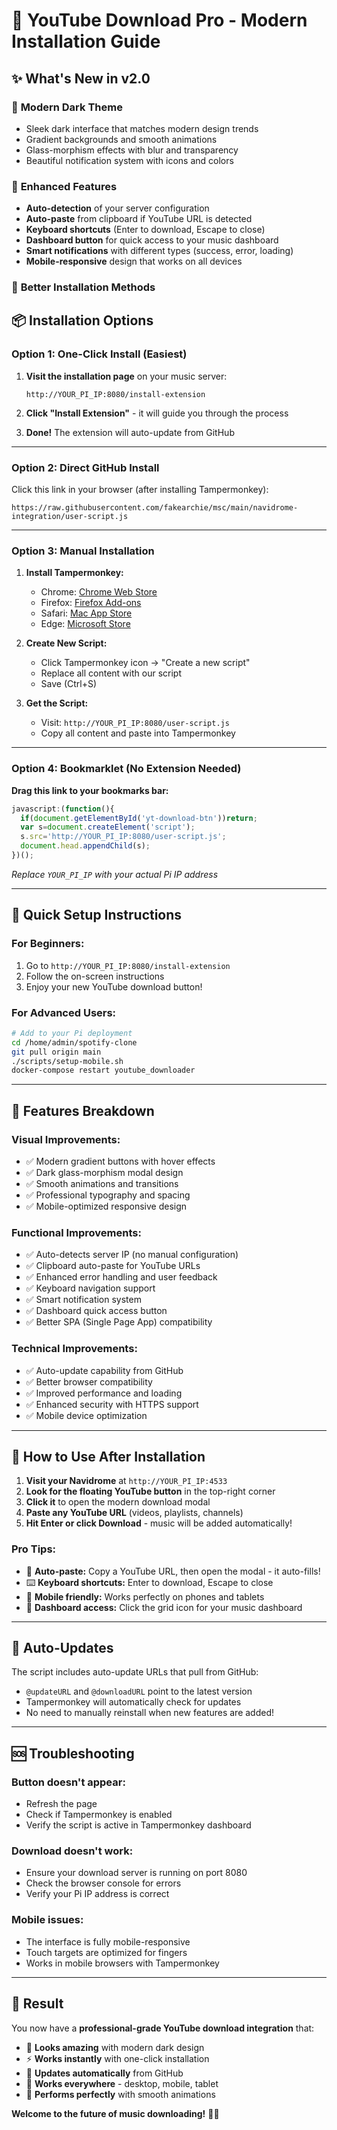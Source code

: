 # 🚀 YouTube Download Pro - Modern Installation Guide

## ✨ What's New in v2.0

### 🎨 **Modern Dark Theme**
- Sleek dark interface that matches modern design trends
- Gradient backgrounds and smooth animations
- Glass-morphism effects with blur and transparency
- Beautiful notification system with icons and colors

### 🔧 **Enhanced Features**
- **Auto-detection** of your server configuration
- **Auto-paste** from clipboard if YouTube URL is detected
- **Keyboard shortcuts** (Enter to download, Escape to close)
- **Dashboard button** for quick access to your music dashboard
- **Smart notifications** with different types (success, error, loading)
- **Mobile-responsive** design that works on all devices

### 🔄 **Better Installation Methods**

## 📦 Installation Options

### **Option 1: One-Click Install (Easiest)**

1. **Visit the installation page** on your music server:
   ```
   http://YOUR_PI_IP:8080/install-extension
   ```

2. **Click "Install Extension"** - it will guide you through the process

3. **Done!** The extension will auto-update from GitHub

---

### **Option 2: Direct GitHub Install**

Click this link in your browser (after installing Tampermonkey):
```
https://raw.githubusercontent.com/fakearchie/msc/main/navidrome-integration/user-script.js
```

---

### **Option 3: Manual Installation**

1. **Install Tampermonkey:**
   - Chrome: [Chrome Web Store](https://chrome.google.com/webstore/detail/tampermonkey/dhdgffkkebhmkfjojejmpbldmpobfkfo)
   - Firefox: [Firefox Add-ons](https://addons.mozilla.org/en-US/firefox/addon/tampermonkey/)
   - Safari: [Mac App Store](https://apps.apple.com/us/app/tampermonkey/id1482490089)
   - Edge: [Microsoft Store](https://microsoftedge.microsoft.com/addons/detail/tampermonkey/iikmkjmpaadaobahmlepeloendndfphd)

2. **Create New Script:**
   - Click Tampermonkey icon → "Create a new script"
   - Replace all content with our script
   - Save (Ctrl+S)

3. **Get the Script:**
   - Visit: `http://YOUR_PI_IP:8080/user-script.js`
   - Copy all content and paste into Tampermonkey

---

### **Option 4: Bookmarklet (No Extension Needed)**

**Drag this link to your bookmarks bar:**

```javascript
javascript:(function(){
  if(document.getElementById('yt-download-btn'))return;
  var s=document.createElement('script');
  s.src='http://YOUR_PI_IP:8080/user-script.js';
  document.head.appendChild(s);
})();
```

*Replace `YOUR_PI_IP` with your actual Pi IP address*

---

## 🎯 **Quick Setup Instructions**

### **For Beginners:**
1. Go to `http://YOUR_PI_IP:8080/install-extension`
2. Follow the on-screen instructions
3. Enjoy your new YouTube download button!

### **For Advanced Users:**
```bash
# Add to your Pi deployment
cd /home/admin/spotify-clone
git pull origin main
./scripts/setup-mobile.sh
docker-compose restart youtube_downloader
```

---

## 🔧 **Features Breakdown**

### **Visual Improvements:**
- ✅ Modern gradient buttons with hover effects
- ✅ Dark glass-morphism modal design
- ✅ Smooth animations and transitions
- ✅ Professional typography and spacing
- ✅ Mobile-optimized responsive design

### **Functional Improvements:**
- ✅ Auto-detects server IP (no manual configuration)
- ✅ Clipboard auto-paste for YouTube URLs
- ✅ Enhanced error handling and user feedback
- ✅ Keyboard navigation support
- ✅ Smart notification system
- ✅ Dashboard quick access button
- ✅ Better SPA (Single Page App) compatibility

### **Technical Improvements:**
- ✅ Auto-update capability from GitHub
- ✅ Better browser compatibility
- ✅ Improved performance and loading
- ✅ Enhanced security with HTTPS support
- ✅ Mobile device optimization

---

## 🎵 **How to Use After Installation**

1. **Visit your Navidrome** at `http://YOUR_PI_IP:4533`
2. **Look for the floating YouTube button** in the top-right corner
3. **Click it** to open the modern download modal
4. **Paste any YouTube URL** (videos, playlists, channels)
5. **Hit Enter or click Download** - music will be added automatically!

### **Pro Tips:**
- 🔗 **Auto-paste:** Copy a YouTube URL, then open the modal - it auto-fills!
- ⌨️ **Keyboard shortcuts:** Enter to download, Escape to close
- 📱 **Mobile friendly:** Works perfectly on phones and tablets
- 🎨 **Dashboard access:** Click the grid icon for your music dashboard

---

## 🔄 **Auto-Updates**

The script includes auto-update URLs that pull from GitHub:
- `@updateURL` and `@downloadURL` point to the latest version
- Tampermonkey will automatically check for updates
- No need to manually reinstall when new features are added!

---

## 🆘 **Troubleshooting**

### **Button doesn't appear:**
- Refresh the page
- Check if Tampermonkey is enabled
- Verify the script is active in Tampermonkey dashboard

### **Download doesn't work:**
- Ensure your download server is running on port 8080
- Check the browser console for errors
- Verify your Pi IP address is correct

### **Mobile issues:**
- The interface is fully mobile-responsive
- Touch targets are optimized for fingers
- Works in mobile browsers with Tampermonkey

---

## 🎉 **Result**

You now have a **professional-grade YouTube download integration** that:

- 🎨 **Looks amazing** with modern dark design
- ⚡ **Works instantly** with one-click installation
- 🔄 **Updates automatically** from GitHub
- 📱 **Works everywhere** - desktop, mobile, tablet
- 🚀 **Performs perfectly** with smooth animations

**Welcome to the future of music downloading!** 🎵✨
